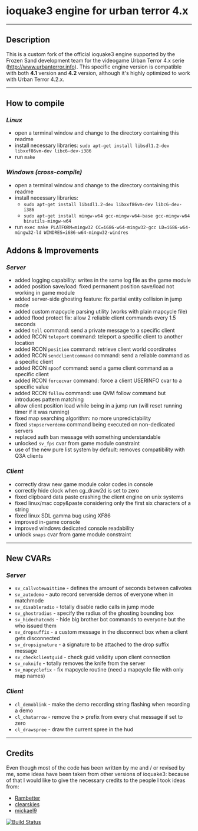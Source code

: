 ioquake3 engine for urban terror 4.x
====================================

**********

## Description

This is a custom fork of the official ioquake3 engine supported by the Frozen Sand development team for the 
videogame Urban Terror 4.x serie (http://www.urbanterror.info). This specific engine version is compatible with 
both **4.1** version and **4.2** version, although it's highly optimized to work with Urban Terror 4.2.x.

**********

## How to compile

### *Linux*

* open a terminal window and change to the directory containing this readme
* install necessary libraries: `sudo apt-get install libsdl1.2-dev libxxf86vm-dev libc6-dev-i386`
* run `make`

### *Windows (cross-compile)*

* open a terminal window and change to the directory containing this readme
* install necessary libraries:
    - `sudo apt-get install libsdl1.2-dev libxxf86vm-dev libc6-dev-i386`
    - `sudo apt-get install mingw-w64 gcc-mingw-w64-base gcc-mingw-w64 binutils-mingw-w64`
* run `exec make PLATFORM=mingw32 CC=i686-w64-mingw32-gcc LD=i686-w64-mingw32-ld WINDRES=i686-w64-mingw32-windres`

## Addons & Improvements

### *Server*
    
* added logging capability: writes in the same log file as the game module
* added position save/load: fixed permanent position save/load not working in game module
* added server-side ghosting feature: fix partial entity collision in jump mode
* added custom mapcycle parsing utility (works with plain mapcycle file)
* added flood protect fix: allow 2 reliable client commands every 1.5 seconds
* added `tell` command: send a private message to a specific client
* added RCON `teleport` command: teleport a specific client to another location
* added RCON `position` command: retrieve client world coordinates
* added RCON `sendclientcommand` command: send a reliable command as a specific client
* added RCON `spoof` command: send a game client command as a specific client
* added RCON `forcecvar` command: force a client USERINFO cvar to a specific value
* added RCON `follow` command: use QVM follow command but introduces pattern matching
* allow client position load while being in a jump run (will reset running timer if it was running)
* fixed map searching algorithm: no more unpredictability
* fixed `stopserverdemo` command being executed on non-dedicated servers
* replaced auth ban message with something understandable
* unlocked `sv_fps` cvar from game module constraint
* use of the new pure list system by default: removes compatibility with Q3A clients

### *Client*

* correctly draw new game module color codes in console
* correctly hide clock when cg_draw2d is set to zero
* fixed clipboard data paste crashing the client engine on unix systems
* fixed linux/mac copy&paste considering only the first six characters of a string
* fixed linux SDL gamma bug using XF86
* improved in-game console
* improved windows dedicated console readability
* unlock `snaps` cvar from game module constraint

**********

## New CVARs

### *Server*

* `sv_callvotewaittime` - defines the amount of seconds between callvotes
* `sv_autodemo` - auto record serverside demos of everyone when in matchmode
* `sv_disableradio` - totally disable radio calls in jump mode
* `sv_ghostradius` - specify the radius of the ghosting bounding box
* `sv_hidechatcmds` - hide big brother bot commands to everyone but the who issued them
* `sv_dropsuffix` -  a custom message in the disconnect box when a client gets disconnected
* `sv_dropsignature` - a signature to be attached to the drop suffix message
* `sv_checkclientguid` - check guid validity upon client connection
* `sv_noknife` - totally removes the knife from the server
* `sv_mapcyclefix` - fix mapcycle routine (need a mapcycle file with only map names)

### *Client*

* `cl_demoblink` - make the demo recording string flashing when recording a demo
* `cl_chatarrow` - remove the **>** prefix from every chat message if set to zero
* `cl_drawspree` - draw the current spree in the hud

**********

## Credits

Even though most of the code has been written by me and / or revised by me, some ideas have been taken from 
other versions of ioquake3: because of that I would like to give the necessary credits to the people
I took ideas from:

* [Rambetter](https://github.com/Rambetter)
* [clearskies](https://github.com/clearskies)
* [mickael9](https://bitbucket.org/mickael9)

[![Build Status](https://travis-ci.org/danielepantaleone/ioq3-for-UrbanTerror-4.svg?branch=1.1)](https://travis-ci.org/danielepantaleone/ioq3-for-UrbanTerror-4)
